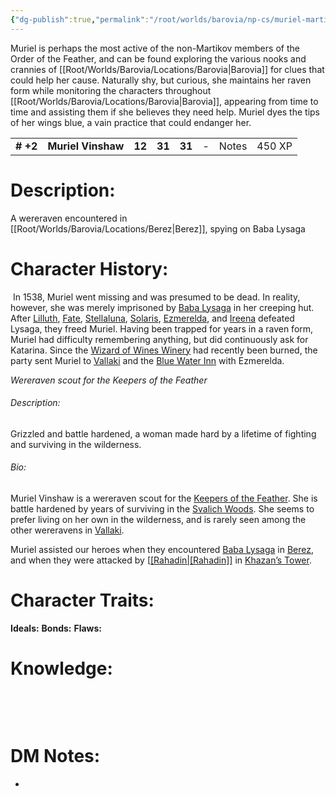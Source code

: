 ```yaml
---
{"dg-publish":true,"permalink":"/root/worlds/barovia/np-cs/muriel-martikov/","tags":["Barovia"]}
---
```


Muriel is perhaps the most active of the non-Martikov members of the Order of the Feather, and can be found exploring the various nooks and crannies of [[Root/Worlds/Barovia/Locations/Barovia\|Barovia]] for clues that could help her cause. Naturally shy, but curious, she maintains her raven form while monitoring the characters throughout [[Root/Worlds/Barovia/Locations/Barovia\|Barovia]], appearing from time to time and assisting them if she believes they need help. Muriel dyes the tips of her wings blue, a vain practice that could endanger her.

|           |                    |        |        |        |     |       |        |
|-----------|--------------------|--------|--------|--------|-----|-------|--------|
| **\# +2** | **Muriel Vinshaw** | **12** | **31** | **31** | \-  | Notes | 450 XP |

# **Description:**

A wereraven encountered in [[Root/Worlds/Barovia/Locations/Berez\|Berez]], spying on Baba Lysaga
 

# **Character History:**

 In 1538, Muriel went missing and was presumed to be dead. In reality, however, she was merely imprisoned by [Baba Lysaga](https://alberons-mistake.fandom.com/wiki/Baba_Lysaga "Baba Lysaga") in her creeping hut. After [Lilluth](https://alberons-mistake.fandom.com/wiki/Lilluth_Chaemaer "Lilluth Chaemaer"), [Fate](https://alberons-mistake.fandom.com/wiki/Fate "Fate"), [Stellaluna](https://alberons-mistake.fandom.com/wiki/Stellaluna_Silverleaf "Stellaluna Silverleaf"), [Solaris](https://alberons-mistake.fandom.com/wiki/Solaris_Silverleaf "Solaris Silverleaf"), [Ezmerelda](https://alberons-mistake.fandom.com/wiki/Ezmerelda_d%27Avenir "Ezmerelda d'Avenir"), and [Ireena](https://alberons-mistake.fandom.com/wiki/Ireena_Kolyana "Ireena Kolyana") defeated Lysaga, they freed Muriel. Having been trapped for years in a raven form, Muriel had difficulty remembering anything, but did continuously ask for Katarina. Since the [Wizard of Wines Winery](https://alberons-mistake.fandom.com/wiki/Wizard_of_Wines_Winery "Wizard of Wines Winery") had recently been burned, the party sent Muriel to [Vallaki](https://alberons-mistake.fandom.com/wiki/Vallaki "Vallaki") and the [Blue Water Inn](https://alberons-mistake.fandom.com/wiki/Blue_Water_Inn "Blue Water Inn") with Ezmerelda.

_Wereraven scout for the Keepers of the Feather_

###### Description:

Grizzled and battle hardened, a woman made hard by a lifetime of fighting and surviving in the wilderness.

###### Bio:

Muriel Vinshaw is a wereraven scout for the [Keepers of the Feather](https://strahdsbod.obsidianportal.com/wikis/keepers-of-the-feather). She is battle hardened by years of surviving in the [Svalich Woods](https://strahdsbod.obsidianportal.com/wikis/svalich-woods). She seems to prefer living on her own in the wilderness, and is rarely seen among the other wereravens in [Vallaki](https://strahdsbod.obsidianportal.com/wikis/vallaki).

Muriel assisted our heroes when they encountered [Baba Lysaga](https://strahdsbod.obsidianportal.com/characters/baba-lysaga) in [Berez](https://strahdsbod.obsidianportal.com/wikis/ruins-of-berez), and when they were attacked by [[[Rahadin\|[Rahadin]]](https://strahdsbod.obsidianportal.com/characters/[[Root/Worlds/Barovia/NPCs/Rahadin\|rahadin]]) in [Khazan’s Tower](https://strahdsbod.obsidianportal.com/wikis/khazans-tower).

# **Character Traits:** 

**Ideals:**
**Bonds:**
**Flaws:** 

# **Knowledge:**

 
 
 

# **DM Notes:**

-    


